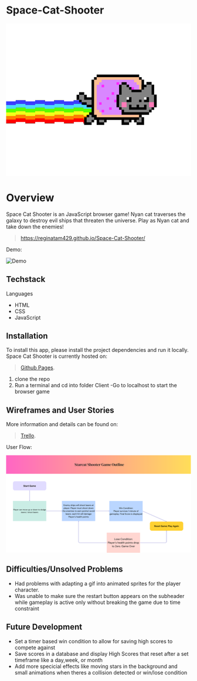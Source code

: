 # Space-Cat-Shooter

![](/images/player.gif)
# Overview

Space Cat Shooter is an JavaScript browser game! Nyan cat traverses the galaxy to destroy evil ships that threaten the universe. Play as Nyan cat and take down the enemies!

> https://reginatam429.github.io/Space-Cat-Shooter/

Demo:

![Demo](/images/examplepreview.gif)

## Techstack

Languages
- HTML
- CSS
- JavaScript 

## Installation
To install this app, please install the project dependencies and run it locally. Space Cat Shooter is currently hosted on: 
> [Github Pages](https://reginatam429.github.io/Space-Cat-Shooter/).

1. clone the repo
2. Run a terminal and cd into folder Client
    -Go to localhost to start the browser game


## Wireframes and User Stories

More information and details can be found on: 
> [Trello](https://trello.com/b/c5wusxDU/starship-shooter-game).

User Flow:

![User Flow](/images/userflow.png)


## Difficulties/Unsolved Problems
- Had problems with adapting a gif into animated sprites for the player character.
- Was unable to make sure the restart button appears on the subheader while gameplay is active only without breaking the game due to time constraint 

## Future Development

- Set a timer based win condition to allow for saving high scores to compete against
- Save scores in a database and display High Scores that reset after a set timeframe like a day,week, or month
- Add more specicial effects like moving stars in the background and small animations when theres a collision detected or win/lose condition 